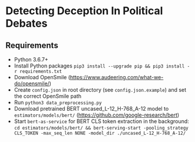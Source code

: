 # Detecting Deception In Political Debates

## Requirements
  - Python 3.6.7+
  - Install Python packages `pip3 install --upgrade pip && pip3 install -r requirements.txt`
  - Download OpenSmile (https://www.audeering.com/what-we-do/opensmile/)
  - Create `config.json` in root directory (see `config.json.example`) and set the correct OpenSmile path
  - Run `python3 data_preprocessing.py`
  - Download pretrained BERT uncased_L-12_H-768_A-12 model to `estimators/models/bert/` (https://github.com/google-research/bert)
  - Start `bert-as-service` for BERT CLS token extraction in the background: `cd estimators/models/bert/ && bert-serving-start -pooling_strategy CLS_TOKEN -max_seq_len NONE -model_dir ./uncased_L-12_H-768_A-12/`
